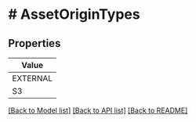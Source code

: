 # # AssetOriginTypes


## Properties 



| Value |
------------ | 
EXTERNAL|&#39;EXTERNAL&#39;
S3|&#39;S3&#39;

[[Back to Model list]](../../README.md#models) [[Back to API list]](../../README.md#endpoints) [[Back to README]](../../README.md)

